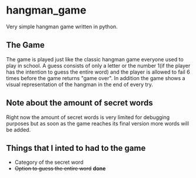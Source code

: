 # hangman_game
Very simple hangman game written in python.

## The Game
The game is played just like the classic hangman game everyone used to play in school. A guess consists of only a letter or the number 1(if the player has the intention to guess the entire word) and the player is allowed to fail 6 times before the game returns "game over". In addition the game shows a visual representation of the hangman in the end of every try.

## Note about the amount of secret words
Right now the amount of secret words is very limited for debugging purposes but as soon as the game reaches its final version more words will be added.

## Things that I inted to had to the game
- Category of the secret word
- ~~Option to guess the entire word~~     **done**
